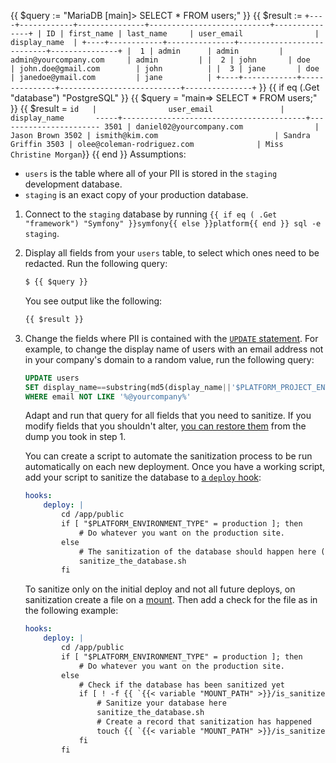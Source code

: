 {{ $query := "MariaDB [main]> SELECT * FROM users;" }}
{{ $result := `+----+------------+---------------+---------------------------+---------------+
    | ID | first_name | last_name     | user_email                | display_name  |
    +----+------------+---------------+---------------------------+---------------+
    |  1 | admin      | admin         | admin@yourcompany.com     | admin         |
    |  2 | john       | doe           | john.doe@gmail.com        | john          |
    |  3 | jane       | doe           | janedoe@ymail.com         | jane          |
    +----+------------+---------------+---------------------------+---------------+` }}
{{ if eq (.Get "database") "PostgreSQL" }}
  {{ $query = "main=> SELECT * FROM users;" }}
  {{ $result = `id   |                user_email               |     display_name      
    -----+-----------------------------------------+-----------------------
    3501 | daniel02@yourcompany.com                | Jason Brown
    3502 | ismith@kim.com                          | Sandra Griffin
    3503 | olee@coleman-rodriguez.com              | Miss Christine Morgan`}}
{{ end }}
Assumptions:

- `users` is the table where all of your PII is stored in the `staging` development database.
- `staging` is an exact copy of your production database.

1.  Connect to the `staging` database by running `{{ if eq ( .Get "framework") "Symfony" }}symfony{{ else }}platform{{ end }} sql -e staging`.

2.  Display all fields from your `users` table, to select which ones need to be redacted.
    Run the following query:

    ```sql
    $ {{ $query }}
    ```

    You see output like the following:

    ```sql
    {{ $result }}
    ```

3.  Change the fields where PII is contained with the [`UPDATE` statement](https://mariadb.com/kb/en/update/).
    For example, to change the display name of users with an email address not in your company's domain
    to a random value, run the following query:

    ```sql
    UPDATE users
    SET display_name==substring(md5(display_name||'$PLATFORM_PROJECT_ENTROPY') for 8);
    WHERE email NOT LIKE '%@yourcompany%'
    ```

    Adapt and run that query for all fields that you need to sanitize.
    If you modify fields that you shouldn't alter,
    [you can restore them](../../environments/restore.md) from the dump you took in step 1.

    You can create a script to automate the sanitization process to be run automatically on each new deployment.
    Once you have a working script, add your script to sanitize the database to [a `deploy` hook](../../create-apps/hooks/hooks-comparison.md#deploy-hook):

    ```yaml {configFile="app"}
    hooks:
        deploy: |
            cd /app/public
            if [ "$PLATFORM_ENVIRONMENT_TYPE" = production ]; then
                # Do whatever you want on the production site.
            else
                # The sanitization of the database should happen here (since it's non-production)
                sanitize_the_database.sh
            fi
    ```

    To sanitize only on the initial deploy and not all future deploys,
    on sanitization create a file on a [mount](/create-apps/app-reference.md#mounts).
    Then add a check for the file as in the following example:

    ```yaml {configFile="app"}
    hooks:
        deploy: |
            cd /app/public
            if [ "$PLATFORM_ENVIRONMENT_TYPE" = production ]; then
                # Do whatever you want on the production site.
            else
                # Check if the database has been sanitized yet
                if [ ! -f {{ `{{< variable "MOUNT_PATH" >}}/is_sanitized` | .Page.RenderString }} ]; then
                    # Sanitize your database here
                    sanitize_the_database.sh
                    # Create a record that sanitization has happened
                    touch {{ `{{< variable "MOUNT_PATH" >}}/is_sanitized` | .Page.RenderString }}
                fi
            fi
    ```
